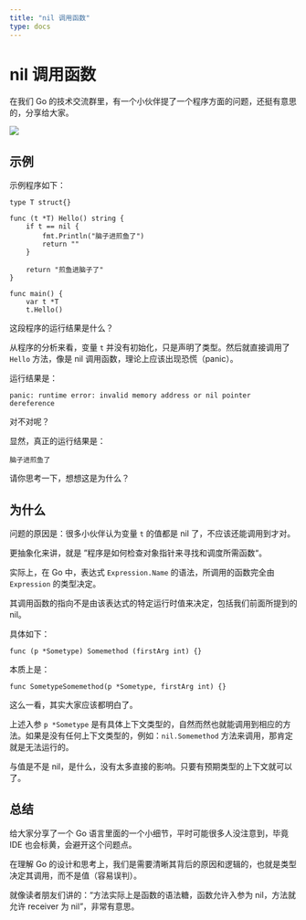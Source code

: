 ```yaml
---
title: "nil 调用函数"
type: docs
---
```


# nil 调用函数

在我们 Go 的技术交流群里，有一个小伙伴提了一个程序方面的问题，还挺有意思的，分享给大家。

![](https://image.eddycjy.com/ce617bbfc9e30c4f2afe3943c3de4ef1.png)

## 示例

示例程序如下：

```golang
type T struct{}

func (t *T) Hello() string {
	if t == nil {
		fmt.Println("脑子进煎鱼了")
		return ""
	}

	return "煎鱼进脑子了"
}

func main() {
	var t *T
	t.Hello()
```

这段程序的运行结果是什么？

从程序的分析来看，变量 `t` 并没有初始化，只是声明了类型。然后就直接调用了 `Hello` 方法，像是 nil 调用函数，理论上应该出现恐慌（panic）。

运行结果是：

```
panic: runtime error: invalid memory address or nil pointer dereference
```

对不对呢？

显然，真正的运行结果是：

```
脑子进煎鱼了
```

请你思考一下，想想这是为什么？

## 为什么

问题的原因是：很多小伙伴认为变量 `t` 的值都是 nil 了，不应该还能调用到才对。

更抽象化来讲，就是 ”程序是如何检查对象指针来寻找和调度所需函数“。

实际上，在 Go 中，表达式 `Expression.Name` 的语法，所调用的函数完全由 `Expression` 的类型决定。

其调用函数的指向不是由该表达式的特定运行时值来决定，包括我们前面所提到的 nil。

具体如下：

```golang
func (p *Sometype) Somemethod (firstArg int) {}
```

本质上是：

```golang
func SometypeSomemethod(p *Sometype, firstArg int) {}
```

这么一看，其实大家应该都明白了。

上述入参 `p *Sometype` 是有具体上下文类型的，自然而然也就能调用到相应的方法。如果是没有任何上下文类型的，例如：`nil.Somemethod` 方法来调用，那肯定就是无法运行的。

与值是不是 nil，是什么，没有太多直接的影响。只要有预期类型的上下文就可以了。

## 总结

给大家分享了一个 Go 语言里面的一个小细节，平时可能很多人没注意到，毕竟 IDE 也会标黄，会避开这个问题点。

在理解 Go 的设计和思考上，我们是需要清晰其背后的原因和逻辑的，也就是类型决定其调用，而不是值（容易误判）。

就像读者朋友们讲的：“方法实际上是函数的语法糖，函数允许入参为 nil，方法就允许 receiver 为 nil”，非常有意思。